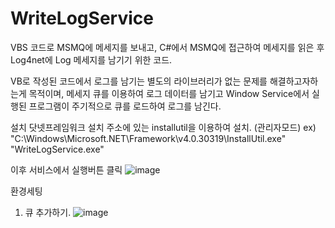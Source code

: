 # WriteLogService

VBS 코드로 MSMQ에 메세지를 보내고, 
C#에서 MSMQ에 접근하여 메세지를 읽은 후 Log4net에 Log 메세지를 남기기 위한 코드.


VB로 작성된 코드에서 로그를 남기는 별도의 라이브러리가 없는 문제를 해결하고자하는게 목적이며, 
메세지 큐를 이용하여 로그 데이터를 남기고 Window Service에서 실행된 프로그램이 주기적으로 큐를 로드하여 로그를 남긴다.



설치
닷넷프레임워크 설치 주소에 있는 installutil을 이용하여 설치. (관리자모드)
ex) "C:\Windows\Microsoft.NET\Framework\v4.0.30319\InstallUtil.exe" "WriteLogService.exe"

이후 서비스에서 실행버튼 클릭
![image](https://user-images.githubusercontent.com/115706921/209467682-ca430ed4-f6e3-4114-92b0-538b887b2475.png)






환경세팅
1. 큐 추가하기.
![image](https://user-images.githubusercontent.com/115706921/209467838-29139150-b4d6-429b-b1c2-ae08c475439c.png)
